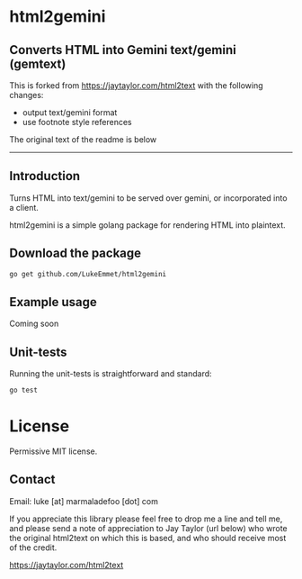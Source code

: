 # html2gemini

## Converts HTML into Gemini text/gemini (gemtext)

This is forked from https://jaytaylor.com/html2text with the following changes:

* output text/gemini format
* use footnote style references

The original text of the readme is below

---

## Introduction

Turns HTML into text/gemini to be served over gemini, or incorporated into a client.

html2gemini is a simple golang package for rendering HTML into plaintext.


## Download the package

```bash
go get github.com/LukeEmmet/html2gemini
```

## Example usage

Coming soon

## Unit-tests

Running the unit-tests is straightforward and standard:

```bash
go test
```


# License

Permissive MIT license.


## Contact

Email: luke [at] marmaladefoo [dot] com

If you appreciate this library please feel free to drop me a line and tell me, and please send a note of appreciation to Jay Taylor (url below) who wrote the original html2text on which this is based, and who should receive most of the credit.

https://jaytaylor.com/html2text

